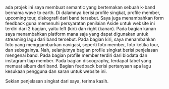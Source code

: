 ada projek ini saya membuat semantic yang bertemakan sebuah k-band bernama wave to earth.
Di dalamnya berisi profile singkat, profile member, upcoming tour, diskografi dari band tersebut. Saya juga menambahkan form feedback guna memenuhi persyaratan penilaian
Aside untuk website ini terdiri dari 2 bagian, yaitu left (kiri) dan right (kanan). Pada bagian kanan saya menambahkan platform mana saja yang dapat digunakan untuk streaming lagu dari band tersebut.
Pada bagian kiri, saya menambahkan foto yang menggambarkan navigasi, seperti foto member, foto ketika tour, dan sebagainya.
Nah, selanjutnya bagian profile singkat berisi penjelasan mengenai band.
Pada bagian profile member terdiri dari biodata dan instagram tiap member.
Pada bagian discography, terdapat tabel yang memuat album dari band.
Bagian feedback berisi pertanyaan apa lagu kesukaan pengguna dan saran untuk website ini.

Sekian penjelasan singkat dari saya, terima kasih.

